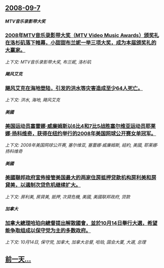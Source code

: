 ## [2008-09-7](/news/2008/09/7/index.md)

##### MTV音乐录影带大奖
### [2008年MTV音乐录影带大奖（MTV Video Music Awards）颁奖礼在洛杉矶落下帷幕，小甜甜布兰妮一举三项大奖，成为本届颁奖礼的大赢家。](/news/2008/09/7/2008年MTV音乐录影带大奖-MTV-Video-Music-Awards-颁奖礼在洛杉矶落下帷幕-小甜甜布兰妮一举三.md)
_上下文: MTV音乐录影带大奖, 布兰妮, 洛杉矶_

##### 飓风艾克
### [飓风艾克在海地登陆，引发的洪水等灾害造成至少64人死亡。](/news/2008/09/7/飓风艾克在海地登陆-引发的洪水等灾害造成至少64人死亡.md)
_上下文: 洪水, 海地, 飓风艾克_

##### 美國
### [美国运动员塞雷娜·威廉姆斯以6比4和7比5战胜塞尔维亚运动员耶莱娜·扬科维奇，获得在纽约举行的2008年美国网球公开赛女单冠军。](/news/2008/09/7/美国运动员塞雷娜-威廉姆斯以6比4和7比5战胜塞尔维亚运动员耶莱娜-扬科维奇-获得在纽约举行的2008年美国网球公开赛女.md)
_上下文: 2008年美国网球公开赛, 塞尔维亚, 塞蕾娜·威廉姆斯, 紐約, 美國, 耶莱娜·扬科维奇_

##### 美國
### [美國聯邦政府宣佈接管美国最大的两家住房抵押贷款机构房利美和房貸美，以遏制次贷危机继续扩大。](/news/2008/09/7/美國聯邦政府宣佈接管美国最大的两家住房抵押贷款机构房利美和房貸美-以遏制次贷危机继续扩大.md)
_上下文: 房利美, 房貸美, 抵押, 次貸危機, 美國, 美國联邦政府, 贷款_

##### 加拿大
### [加拿大總理哈珀向總督提出解散國會，並於10月14日舉行大選，希望能争取组成以保守党为主的多数政府。](/news/2008/09/7/加拿大總理哈珀向總督提出解散國會-並於10月14日舉行大選-希望能争取组成以保守党为主的多数政府.md)
_上下文: 10月14日, 保守党, 加拿大, 加拿大总督, 哈珀, 国会大厦, 大選, 总理_

## [前一天...](/news/2008/09/6/index.md)

